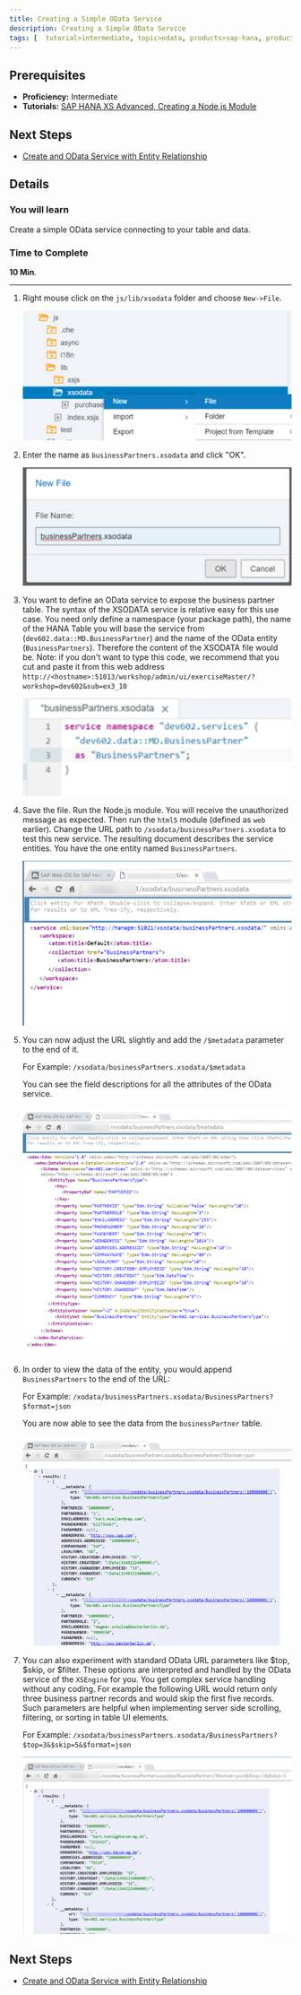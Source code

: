 ```yaml
---
title: Creating a Simple OData Service
description: Creating a Simple OData Service
tags: [  tutorial>intermediate, topic>odata, products>sap-hana, products>sap-hana\,-express-edition ]
---
```

## Prerequisites  
 - **Proficiency:** Intermediate
 - **Tutorials:** [SAP HANA XS Advanced, Creating a Node.js Module](http://www.sap.com/developer/tutorials/xsa-xsjs-xsodata.html)

## Next Steps
 - [Create and OData Service with Entity Relationship](http://www.sap.com/developer/tutorials/xsa-xsodata-entity.html)

## Details
### You will learn  
Create a simple OData service connecting to your table and data.

### Time to Complete
**10 Min**.

---

1. Right mouse click on the `js/lib/xsodata` folder and choose `New->File`. 

	![New file](1.png)
	
2. Enter the name as `businessPartners.xsodata` and click "OK".

	![file name](2.png)

3. You want to define an OData service to expose the business partner table. The syntax of the XSODATA service is relative easy for this use case. You need only define a namespace (your package path), the name of the HANA Table you will base the service from (`dev602.data::MD.BusinessPartner`) and the name of the OData entity (`BusinessPartners`). Therefore the content of the XSODATA file would be. Note: if you don't want to type this code, we recommend that you cut and paste it from this web address `http://<hostname>:51013/workshop/admin/ui/exerciseMaster/?workshop=dev602&sub=ex3_10`
	
	![odata service](3.png)
	
4. Save the file. Run the Node.js module. You will receive the unauthorized message as expected. Then run the `html5` module (defined as `web` earlier). Change the URL path to `/xsodata/businessPartners.xsodata` to test this new service. The resulting document describes the service entities.  You have the one entity named `BusinessPartners`. 

	![save file](4.png)

5. You can now adjust the URL slightly and add the `/$metadata` parameter to the end of it. 
	
	For Example: `/xsodata/businessPartners.xsodata/$metadata`
	
	You can see the field descriptions for all the attributes of the OData service.

	![access metadata](5.png)
	
6. In order to view the data of the entity, you would append `BusinessPartners` to the end of the URL:

	For Example:
	`/xodata/businessPartners.xsodata/BusinessPartners?$format=json`

	You are now able to see the data from the `businessPartner` table.  

	![Business Partner data](6.png)

7. You can also experiment with standard OData URL parameters like $top, $skip, or $filter.  These options are interpreted and handled by the OData service of the `XSEngine` for you.  You get complex service handling without any coding. For example the following URL would return only three business partner records and would skip the first five records.  Such parameters are helpful when implementing server side scrolling, filtering, or sorting in table UI elements.

	For Example:
	`/xsodata/businessPartners.xsodata/BusinessPartners?$top=3&$skip=5&$format=json`

	![output](7.png) 

## Next Steps
 - [Create and OData Service with Entity Relationship](http://www.sap.com/developer/tutorials/xsa-xsodata-entity.html)
